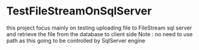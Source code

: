 # TestFileStreamOnSqlServer 
this project focus mainly on testing uploading file to FileStream sql server and retrieve the file from the database to client side
Note : no need to use path as this going to be controlled by SqlServer engine
